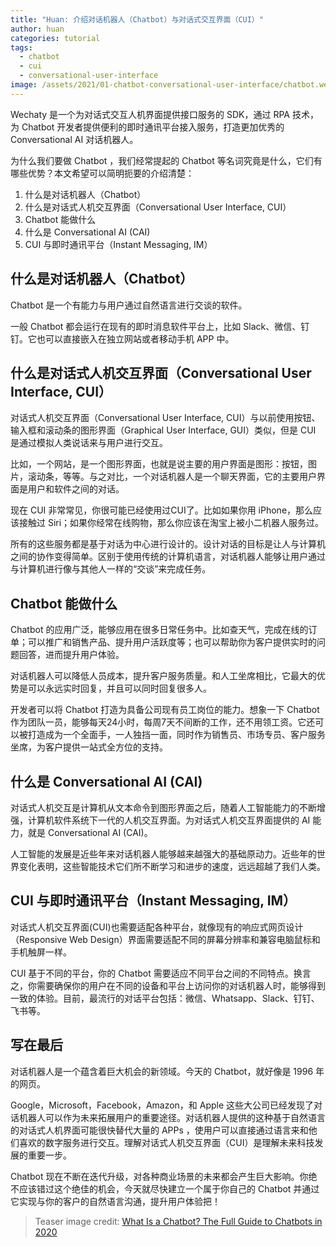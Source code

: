 ```yaml
---
title: "Huan: 介绍对话机器人（Chatbot）与对话式交互界面（CUI）"
author: huan
categories: tutorial
tags:
  - chatbot
  - cui
  - conversational-user-interface
image: /assets/2021/01-chatbot-conversational-user-interface/chatbot.webp
---
```


Wechaty 是一个为对话式交互人机界面提供接口服务的 SDK，通过 RPA 技术，为 Chatbot 开发者提供便利的即时通讯平台接入服务，打造更加优秀的 Conversational AI 对话机器人。

为什么我们要做 Chatbot ，我们经常提起的 Chatbot 等名词究竟是什么，它们有哪些优势？本文希望可以简明扼要的介绍清楚：

1. 什么是对话机器人（Chatbot）
1. 什么是对话式人机交互界面（Conversational User Interface, CUI）
1. Chatbot 能做什么
1. 什么是 Conversational AI (CAI)
1. CUI 与即时通讯平台（Instant Messaging, IM）

## 什么是对话机器人（Chatbot）

Chatbot 是一个有能力与用户通过自然语言进行交谈的软件。

一般 Chatbot 都会运行在现有的即时消息软件平台上，比如 Slack、微信、钉钉。它也可以直接嵌入在独立网站或者移动手机 APP 中。

## 什么是对话式人机交互界面（Conversational User Interface, CUI）

对话式人机交互界面（Conversational User Interface, CUI）与以前使用按钮、输入框和滚动条的图形界面（Graphical User Interface, GUI）类似，但是 CUI 是通过模拟人类说话来与用户进行交互。

比如，一个网站，是一个图形界面，也就是说主要的用户界面是图形：按钮，图片，滚动条，等等。与之对比，一个对话机器人是一个聊天界面，它的主要用户界面是用户和软件之间的对话。

现在 CUI 非常常见，你很可能已经使用过CUI了。比如如果你用 iPhone，那么应该接触过 Siri；如果你经常在线购物，那么你应该在淘宝上被小二机器人服务过。

所有的这些服务都是基于对话为中心进行设计的。设计对话的目标是让人与计算机之间的协作变得简单。区别于使用传统的计算机语言，对话机器人能够让用户通过与计算机进行像与其他人一样的“交谈”来完成任务。

## Chatbot 能做什么

Chatbot 的应用广泛，能够应用在很多日常任务中。比如查天气，完成在线的订单；可以推广和销售产品、提升用户活跃度等；也可以帮助你为客户提供实时的问题回答，进而提升用户体验。

对话机器人可以降低人员成本，提升客户服务质量。和人工坐席相比，它最大的优势是可以永远实时回复，并且可以同时回复很多人。

开发者可以将 Chatbot 打造为具备公司现有员工岗位的能力。想象一下 Chatbot 作为团队一员，能够每天24小时，每周7天不间断的工作，还不用领工资。它还可以被打造成为一个全面手，一人独挡一面，同时作为销售员、市场专员、客户服务坐席，为客户提供一站式全方位的支持。

## 什么是 Conversational AI (CAI)

对话式人机交互是计算机从文本命令到图形界面之后，随着人工智能能力的不断增强，计算机软件系统下一代的人机交互界面。为对话式人机交互界面提供的 AI 能力，就是 Conversational AI (CAI)。

人工智能的发展是近些年来对话机器人能够越来越强大的基础原动力。近些年的世界变化表明，这些智能技术它们所不断学习和进步的速度，远远超越了我们人类。

## CUI 与即时通讯平台（Instant Messaging, IM）

对话式人机交互界面(CUI)也需要适配各种平台，就像现有的响应式网页设计（Responsive Web Design）界面需要适配不同的屏幕分辨率和兼容电脑鼠标和手机触屏一样。

CUI 基于不同的平台，你的 Chatbot 需要适应不同平台之间的不同特点。换言之，你需要确保你的用户在不同的设备和平台上访问你的对话机器人时，能够得到一致的体验。目前，最流行的对话平台包括：微信、Whatsapp、Slack、钉钉、飞书等。

## 写在最后

对话机器人是一个蕴含着巨大机会的新领域。今天的 Chatbot，就好像是 1996 年的网页。

Google，Microsoft，Facebook，Amazon，和 Apple 这些大公司已经发现了对话机器人可以作为未来拓展用户的重要途径。对话机器人提供的这种基于自然语言的对话式人机界面可能很快替代大量的 APPs ，使用户可以直接通过语言来和他们喜欢的数字服务进行交互。理解对话式人机交互界面（CUI）是理解未来科技发展的重要一步。

Chatbot 现在不断在迭代升级，对各种商业场景的未来都会产生巨大影响。你绝不应该错过这个绝佳的机会，今天就尽快建立一个属于你自己的 Chatbot 并通过它实现与你的客户的自然语言沟通，提升用户体验把！

> Teaser image credit: [What Is a Chatbot? The Full Guide to Chatbots in 2020](https://learn.g2.com/chatbot)
